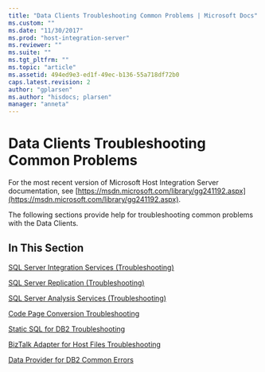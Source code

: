 ```yaml
---
title: "Data Clients Troubleshooting Common Problems | Microsoft Docs"
ms.custom: ""
ms.date: "11/30/2017"
ms.prod: "host-integration-server"
ms.reviewer: ""
ms.suite: ""
ms.tgt_pltfrm: ""
ms.topic: "article"
ms.assetid: 494ed9e3-ed1f-49ec-b136-55a718df72b0
caps.latest.revision: 2
author: "gplarsen"
ms.author: "hisdocs; plarsen"
manager: "anneta"
---
```

# Data Clients Troubleshooting Common Problems
For the most recent version of Microsoft Host Integration Server documentation, see [https://msdn.microsoft.com/library/gg241192.aspx](https://msdn.microsoft.com/library/gg241192.aspx).  
  
 The following sections provide help for troubleshooting common problems with the Data Clients.  
  
## In This Section  
 [SQL Server Integration Services (Troubleshooting)](../core/sql-server-integration-services-troubleshooting-1.md)  
  
 [SQL Server Replication (Troubleshooting)](../core/sql-server-replication-troubleshooting-1.md)  
  
 [SQL Server Analysis Services (Troubleshooting)](../core/sql-server-analysis-services-troubleshooting-2.md)  
  
 [Code Page Conversion Troubleshooting](../core/code-page-conversion-troubleshooting.md)  
  
 [Static SQL for DB2 Troubleshooting](../core/static-sql-for-db2-troubleshooting.md)  
  
 [BizTalk Adapter for Host Files Troubleshooting](../core/biztalk-adapter-for-host-files-troubleshooting.md)  
  
 [Data Provider for DB2 Common Errors](../core/data-provider-for-db2-common-errors.md)
